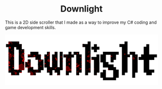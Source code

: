 <h1 align="center">Downlight</h1>

This is a 2D side scroller that I made as a way to improve my C# coding and game development skills. 

![Game Title.](DownLight/Pictures/Downlight_Title.png)